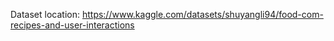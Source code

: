 Dataset location: https://www.kaggle.com/datasets/shuyangli94/food-com-recipes-and-user-interactions
